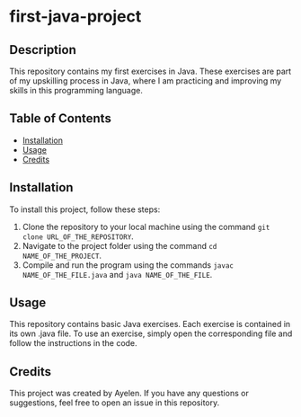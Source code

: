 # first-java-project


## Description
This repository contains my first exercises in Java. These exercises are part of my upskilling process in Java, where I am practicing and improving my skills in this programming language.

## Table of Contents
- [Installation](#installation)
- [Usage](#usage)
- [Credits](#credits)

## Installation
To install this project, follow these steps:
1. Clone the repository to your local machine using the command `git clone URL_OF_THE_REPOSITORY`.
2. Navigate to the project folder using the command `cd NAME_OF_THE_PROJECT`.
3. Compile and run the program using the commands `javac NAME_OF_THE_FILE.java` and `java NAME_OF_THE_FILE`.

## Usage
This repository contains basic Java exercises. Each exercise is contained in its own .java file. To use an exercise, simply open the corresponding file and follow the instructions in the code.

## Credits
This project was created by Ayelen. If you have any questions or suggestions, feel free to open an issue in this repository.
